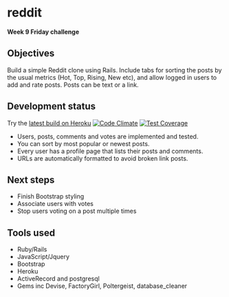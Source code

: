 reddit
======
**Week 9 Friday challenge**

Objectives
--
Build a simple Reddit clone using Rails. Include tabs for sorting the posts by the usual metrics (Hot, Top, Rising, New etc), and allow logged in users to add and rate posts. Posts can be text or a link.

Development status
--
Try the [latest build on Heroku]
[![Code Climate](https://codeclimate.com/github/Bayonnaise/reddit/badges/gpa.svg)](https://codeclimate.com/github/Bayonnaise/reddit)
[![Test Coverage](https://codeclimate.com/github/Bayonnaise/reddit/badges/coverage.svg)](https://codeclimate.com/github/Bayonnaise/reddit)

- Users, posts, comments and votes are implemented and tested.
- You can sort by most popular or newest posts.
- Every user has a profile page that lists their posts and comments.
- URLs are automatically formatted to avoid broken link posts.

Next steps
--
- Finish Bootstrap styling
- Associate users with votes
- Stop users voting on a post multiple times

Tools used
--
- Ruby/Rails
- JavaScript/Jquery
- Bootstrap
- Heroku
- ActiveRecord and postgresql
- Gems inc Devise, FactoryGirl, Poltergeist, database_cleaner

[latest build on Heroku]:http://reddit-clone.herokuapp.com/